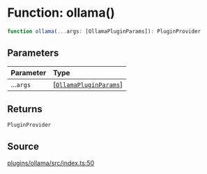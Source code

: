 # Function: ollama()

```ts
function ollama(...args: [OllamaPluginParams]): PluginProvider
```

## Parameters

| Parameter | Type |
| :------ | :------ |
| ...`args` | [[`OllamaPluginParams`](../interfaces/OllamaPluginParams.md)] |

## Returns

`PluginProvider`

## Source

[plugins/ollama/src/index.ts:50](https://github.com/firebase/genkit/blob/9cb10ef63dd6659f1a31ffd2367b7efa8acc10e5/js/plugins/ollama/src/index.ts#L50)
